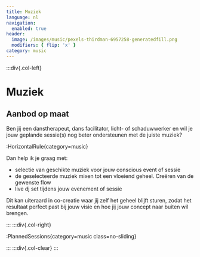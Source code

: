 ```yaml
---
title: Muziek
language: nl
navigation:
  enabled: true
header:
  image: /images/music/pexels-thirdman-6957258-generatedfill.png
  modifiers: { flip: 'x' }
category: music
---
```


:::div{.col-left}

# Muziek

## Aanbod op maat

Ben jij een danstherapeut, dans facilitator, licht- of schaduwwerker en wil je jouw geplande sessie(s) nog beter ondersteunen met de juiste muziek?

:HorizontalRule{category=music}

Dan help ik je graag met:

* selectie van geschikte muziek voor jouw conscious event of sessie
* de geselecteerde muziek mixen tot een vloeiend geheel. Creëren van de gewenste flow
* live dj set tijdens jouw evenement of sessie

Dit kan uiteraard in co-creatie waar jij zelf het geheel blijft sturen, zodat het resultaat perfect past bij jouw visie en hoe jij jouw concept naar buiten wil brengen.

:::
:::div{.col-right}

:PlannedSessions{category=music class=no-sliding}

:::
:::div{.col-clear}
:::
